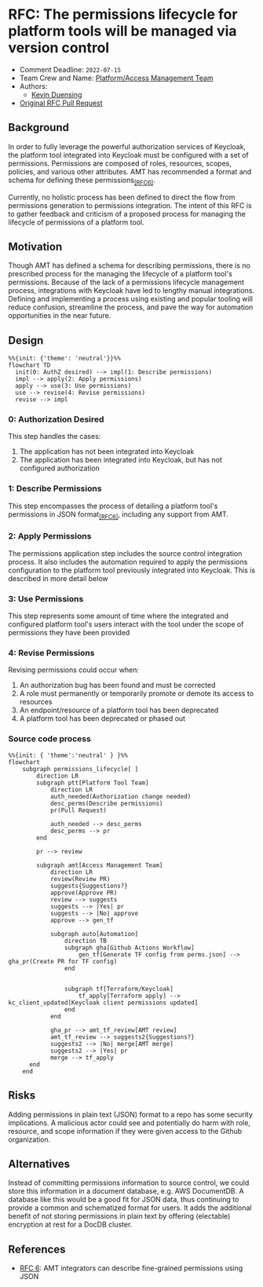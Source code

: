# RFC: The permissions lifecycle for platform tools will be managed via version control

* Comment Deadline: `2022-07-15`
* Team Crew and Name: [Platform/Access Management Team](https://dsva.slack.com/archives/C02GQ27HXQW)
* Authors:
  * [Kevin Duensing](https://github.com/kjduensing)
* [Original RFC Pull Request](https://github.com/department-of-veterans-affairs/va.gov-platform-architecture/pull/26)

## Background
In order to fully leverage the powerful authorization services of Keycloak, the platform tool integrated into Keycloak must be configured with a set of permissions. Permissions are composed of roles, resources, scopes, policies, and various other attributes. AMT has recommended a format and schema for defining these permissions<sub>[[RFC6]](https://vfs.atlassian.net/wiki/spaces/AMT/pages/2142011842/RFC+6+AMT+integrators+can+describe+fine-grained+permissions+using+JSON)</sub>.

Currently, no holistic process has been defined to direct the flow from permissions generation to permissions integration. The intent of this RFC is to gather feedback and criticism of a proposed process for managing the lifecycle of permissions of a platform tool.

## Motivation
Though AMT has defined a schema for describing permissions, there is no prescribed process for the managing the lifecycle of a platform tool's permissions. Because of the lack of a permissions lifecycle management process, integrations with Keycloak have led to lengthy manual integrations. Defining and implementing a process using existing and popular tooling will reduce confusion, streamline the process, and pave the way for automation opportunities in the near future. 

## Design
```mermaid
%%{init: {'theme': 'neutral'}}%%
flowchart TD
  init(0: AuthZ desired) --> impl(1: Describe permissions)
  impl --> apply(2: Apply permissions)
  apply --> use(3: Use permissions)
  use --> revise(4: Revise permissions)
  revise --> impl
```

### 0: Authorization Desired 
This step handles the cases:
1. The application has not been integrated into Keycloak
2. The application has been integrated into Keycloak, but has not configured authorization

### 1: Describe Permissions
This step encompasses the process of detailing a platform tool's permissions in JSON format<sub>[[RFC6]](https://vfs.atlassian.net/wiki/spaces/AMT/pages/2142011842/RFC+6+AMT+integrators+can+describe+fine-grained+permissions+using+JSON)</sub>, including any support from AMT.

### 2: Apply Permissions
The permissions application step includes the source control integration process. It also includes the automation required to apply the permissions configuration to the platform tool previously integrated into Keycloak. This is described in more detail below

### 3: Use Permissions
This step represents some amount of time where the integrated and configured platform tool's users interact with the tool under the scope of permissions they have been provided

### 4: Revise Permissions
Revising permissions could occur when:
1. An authorization bug has been found and must be corrected
2. A role must permanently or temporarily promote or demote its access to resources
3. An endpoint/resource of a platform tool has been deprecated
4. A platform tool has been deprecated or phased out
   
### Source code process
```mermaid
%%{init: { 'theme':'neutral' } }%%
flowchart
    subgraph permissions_lifecycle[ ]
        direction LR
        subgraph ptt[Platform Tool Team]
            direction LR
            auth_needed(Authorization change needed)
            desc_perms(Describe permissions)
            pr(Pull Request)

            auth_needed --> desc_perms
            desc_perms --> pr
        end

        pr --> review
        
        subgraph amt[Access Management Team]
            direction LR
            review(Review PR)
            suggests{Suggestions?}
            approve(Approve PR)
            review --> suggests
            suggests --> |Yes| pr
            suggests --> |No| approve
            approve --> gen_tf

            subgraph auto[Automation]
                direction TB
                subgraph gha[Github Actions Workflow]
                    gen_tf[Generate TF config from perms.json] --> gha_pr(Create PR for TF config)
                end
                

                subgraph tf[Terraform/Keycloak]
                    tf_apply[Terraform apply] --> kc_client_updated[Keycloak client permissions updated]
                end
            end
           
            gha_pr --> amt_tf_review[AMT review]
            amt_tf_review --> suggests2{Suggestions?}
            suggests2 --> |No| merge[AMT merge]
            suggests2 --> |Yes| pr
            merge --> tf_apply
      end
    end
```

## Risks
Adding permissions in plain text (JSON) format to a repo has some security implications. A malicious actor could see and potentially do harm with role, resource, and scope information if they were given access to the Github organization.

## Alternatives
Instead of committing permissions information to source control, we could store this information in a document database, e.g. AWS DocumentDB. A database like this would be a good fit for JSON data, thus continuing to provide a common and schematized format for users. It adds the additional benefit of not storing permissions in plain text by offering (electable) encryption at rest for a DocDB cluster.

## References
* [RFC 6](https://github.com/department-of-veterans-affairs/va.gov-platform-arch/blob/<FULL_COMMIT_HASH>/rfc/<FILENAME>.md): AMT integrators can describe fine-grained permissions using JSON
